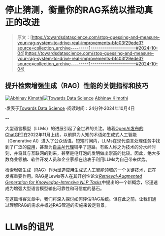 # 停止猜测，衡量你的RAG系统以推动真正的改进

> 原文：[https://towardsdatascience.com/stop-guessing-and-measure-your-rag-system-to-drive-real-improvements-bfc03f29ede3?source=collection_archive---------1-----------------------#2024-10-04](https://towardsdatascience.com/stop-guessing-and-measure-your-rag-system-to-drive-real-improvements-bfc03f29ede3?source=collection_archive---------1-----------------------#2024-10-04)

## 提升检索增强生成（RAG）性能的关键指标和技巧

[](https://medium.com/@abhinavkimothi?source=post_page---byline--bfc03f29ede3--------------------------------)[![Abhinav Kimothi](../Images/ed5548c99e1910e7dc35bfcac26cb314.png)](https://medium.com/@abhinavkimothi?source=post_page---byline--bfc03f29ede3--------------------------------)[](https://towardsdatascience.com/?source=post_page---byline--bfc03f29ede3--------------------------------)[![Towards Data Science](../Images/a6ff2676ffcc0c7aad8aaf1d79379785.png)](https://towardsdatascience.com/?source=post_page---byline--bfc03f29ede3--------------------------------) [Abhinav Kimothi](https://medium.com/@abhinavkimothi?source=post_page---byline--bfc03f29ede3--------------------------------)

·发表于[Towards Data Science](https://towardsdatascience.com/?source=post_page---byline--bfc03f29ede3--------------------------------) ·阅读时间：24分钟·2024年10月4日

--

大型语言模型（LLMs）的进展引起了全世界的关注。随着[OpenAI发布的ChatGPT](https://chatgpt.com/)在2022年11月上线，以前鲜为人知的术语如生成式人工智能（Generative AI）进入了公众话语。短短时间内，LLMs在现代语言处理任务中找到了广泛的[应用](https://pixelplex.io/blog/llm-applications/)，甚至为[自主AI代理](https://www.promptingguide.ai/research/llm-agents)铺平了道路。有些人称之为技术的分水岭时刻，并将其与互联网的到来，甚至是电灯泡的发明做出崇高的比较。因此，绝大多数商业领袖、软件开发人员和企业家都在热衷于利用LLMs为自己带来优势。

检索增强生成（RAG）作为塑造应用生成式人工智能领域的一个关键技术，正在发挥重要作用。RAG是Lewis等人在其开创性论文[*Retrieval-Augmented Generation for Knowledge-Intensive NLP Tasks*](https://arxiv.org/abs/2005.11401)中提出的一个新概念，它迅速成为增强大型语言模型输出可靠性和可信度的基石。

在这篇博客文章中，我们将深入探讨如何评估RAG系统。但在此之前，让我们通过理解RAG的需求并概述RAG管道的实施来设定背景。

# LLMs的诅咒

